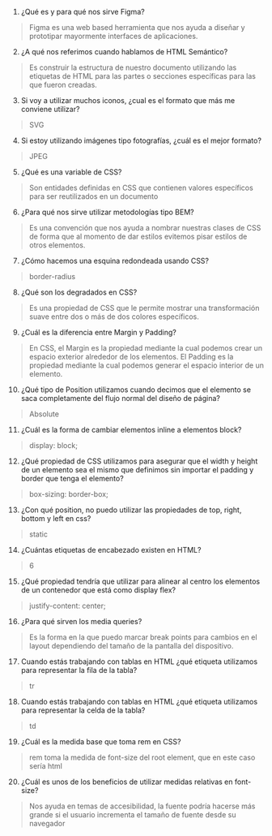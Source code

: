 1. ¿Qué es y para qué nos sirve Figma?

> Figma es una web based herramienta que nos ayuda a diseñar y prototipar mayormente interfaces de aplicaciones.

2. ¿A qué nos referimos cuando hablamos de HTML Semántico?

> Es construir la estructura de nuestro documento utilizando las etiquetas de HTML para las partes o secciones específicas para las que fueron creadas.

3. Si voy a utilizar muchos iconos, ¿cual es el formato que más me conviene utilizar?

> SVG

4. Si estoy utilizando imágenes tipo fotografías, ¿cuál es el mejor formato?

> JPEG

5. ¿Qué es una variable de CSS?

> Son entidades definidas en CSS que contienen valores específicos para ser reutilizados en un documento

6. ¿Para qué nos sirve utilizar metodologías tipo BEM?

> Es una convención que nos ayuda a nombrar nuestras clases de CSS de forma que al momento de dar estilos evitemos pisar estilos de otros elementos.

7. ¿Cómo hacemos una esquina redondeada usando CSS?

> border-radius

8. ¿Qué son los degradados en CSS?

> Es una propiedad de CSS que le permite mostrar una transformación suave entre dos o más de dos colores específicos.

9. ¿Cuál es la diferencia entre Margin y Padding?

> En CSS, el Margin es la propiedad mediante la cual podemos crear un espacio exterior alrededor de los elementos. El Padding es la propiedad mediante la cual podemos generar el espacio interior de un elemento.

10. ¿Qué tipo de Position utilizamos cuando decimos que el elemento se saca completamente del flujo normal del diseño de página?

> Absolute

11. ¿Cuál es la forma de cambiar elementos inline a elementos block?

> display: block;

12. ¿Qué propiedad de CSS utilizamos para asegurar que el width y height de un elemento sea el mismo que definimos sin importar el padding y border que tenga el elemento?

> box-sizing: border-box;

13. ¿Con qué position, no puedo utilizar las propiedades de top, right, bottom y left en css?

> static

14. ¿Cuántas etiquetas de encabezado existen en HTML?

> 6

15. ¿Qué propiedad tendría que utilizar para alinear al centro los elementos de un contenedor que está como display flex?

> justify-content: center;

16. ¿Para qué sirven los media queries?

> Es la forma en la que puedo marcar break points para cambios en el layout dependiendo del tamaño de la pantalla del dispositivo.

17. Cuando estás trabajando con tablas en HTML ¿qué etiqueta utilizamos para representar la fila de la tabla?

> tr

18. Cuando estás trabajando con tablas en HTML ¿qué etiqueta utilizamos para representar la celda de la tabla?

> td

19. ¿Cuál es la medida base que toma rem en CSS?

> rem toma la medida de font-size del root element, que en este caso sería html

20. ¿Cuál es unos de los beneficios de utilizar medidas relativas en font-size?

> Nos ayuda en temas de accesibilidad, la fuente podría hacerse más grande si el usuario incrementa el tamaño de fuente desde su navegador